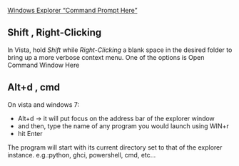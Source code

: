 [Windows Explorer “Command Prompt Here”](http://stackoverflow.com/questions/378319/windows-explorer-command-prompt-here)

## Shift , Right-Clicking

In Vista, hold *Shift* while *Right-Clicking* a blank space in the desired folder to bring up a 
more verbose context menu. One of the options is Open Command Window Here


## Alt+d , cmd

On vista and windows 7:

* Alt+d -> it will put focus on the address bar of the explorer window
* and then, type the name of any program you would launch using WIN+r 
* hit Enter

The program will start with its current directory set to that of the explorer 
instance. e.g.:python, ghci, powershell, cmd, etc...
